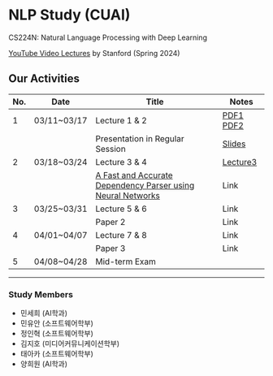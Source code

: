 # NLP Study (CUAI)
CS224N: Natural Language Processing with Deep Learning

[YouTube Video Lectures](https://youtube.com/playlist?list=PLoROMvodv4rOaMFbaqxPDoLWjDaRAdP9D&si=r8djSieatiCCatQV) by Stanford (Spring 2024)

## Our Activities

| No.  | Date           | Title                          | Notes                          |
|------|-------------|--------------------------------|--------------------------------|
| 1    | 03/11~03/17 | Lecture 1 & 2         | [PDF1](https://shorturl.at/ADy2y)  [PDF2](https://shorturl.at/Lgzi8)         |
|      |             | Presentation in Regular Session            | [Slides](https://github.com/hak3601/NLP-CS224n/blob/main/pdf/ppt-slides.pdf)
| 2    | 03/18~03/24 | Lecture 3 & 4                                               | [Lecture3]()           |
|      |  | [A Fast and Accurate Dependency Parser using Neural Networks](https://emnlp2014.org/papers/pdf/EMNLP2014082.pdf) | Link           |
| 3    | 03/25~03/31 | Lecture 5 & 6                                               | Link           |
|      |             | Paper 2                                                     | Link           |
| 4    | 04/01~04/07 | Lecture 7 & 8                                               | Link           |
|      |             | Paper 3                                                     | Link           |
| 5    | 04/08~04/28 | Mid-term Exam                                               |                |

---
### Study Members
- 민세희	(AI학과)	
- 민유안	(소프트웨어학부)	
- 정인혁	(소프트웨어학부)
- 김지호	(미디어커뮤니케이션학부)	
- 태아카	(소프트웨어학부)
- 양희원	(AI학과)	
